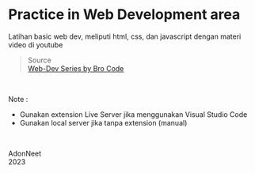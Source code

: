 # Practice in Web Development area  

Latihan basic web dev, meliputi html, css, dan javascript dengan materi video di youtube  

> Source  
[Web-Dev Series by Bro Code](https://youtube.com/playlist?list=PLZPZq0r_RZOPP5Yjt6IqgytMRY5uLt4y3)  

<br>

Note :  
+ Gunakan extension Live Server jika menggunakan Visual Studio Code  
+ Gunakan local server jika tanpa extension (manual)  

<br>

AdonNeet  
2023
